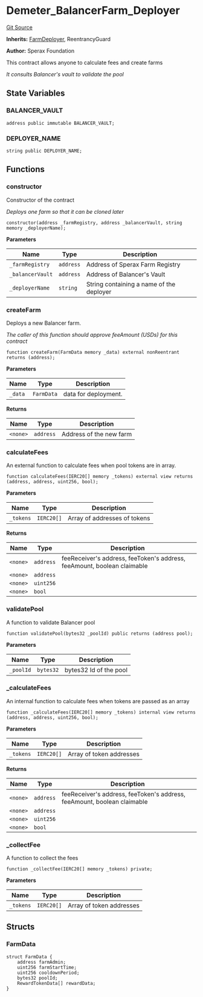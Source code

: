 # Demeter_BalancerFarm_Deployer

[Git Source](https://github.com/Sperax/Demeter-Protocol/blob/fe40a3b3400612e06e8894e40f27c05bc3ec9a73/contracts/balancer/Demeter_BalancerFarm_Deployer.sol)

**Inherits:**
[FarmDeployer](/contracts/FarmDeployer.sol/contract.FarmDeployer.md), ReentrancyGuard

**Author:**
Sperax Foundation

This contract allows anyone to calculate fees and create farms

_It consults Balancer's vault to validate the pool_

## State Variables

### BALANCER_VAULT

```solidity
address public immutable BALANCER_VAULT;
```

### DEPLOYER_NAME

```solidity
string public DEPLOYER_NAME;
```

## Functions

### constructor

Constructor of the contract

_Deploys one farm so that it can be cloned later_

```solidity
constructor(address _farmRegistry, address _balancerVault, string memory _deployerName);
```

**Parameters**

| Name             | Type      | Description                              |
| ---------------- | --------- | ---------------------------------------- |
| `_farmRegistry`  | `address` | Address of Sperax Farm Registry          |
| `_balancerVault` | `address` | Address of Balancer's Vault              |
| `_deployerName`  | `string`  | String containing a name of the deployer |

### createFarm

Deploys a new Balancer farm.

_The caller of this function should approve feeAmount (USDs) for this contract_

```solidity
function createFarm(FarmData memory _data) external nonReentrant returns (address);
```

**Parameters**

| Name    | Type       | Description          |
| ------- | ---------- | -------------------- |
| `_data` | `FarmData` | data for deployment. |

**Returns**

| Name     | Type      | Description             |
| -------- | --------- | ----------------------- |
| `<none>` | `address` | Address of the new farm |

### calculateFees

An external function to calculate fees when pool tokens are in array.

```solidity
function calculateFees(IERC20[] memory _tokens) external view returns (address, address, uint256, bool);
```

**Parameters**

| Name      | Type       | Description                  |
| --------- | ---------- | ---------------------------- |
| `_tokens` | `IERC20[]` | Array of addresses of tokens |

**Returns**

| Name     | Type      | Description                                                             |
| -------- | --------- | ----------------------------------------------------------------------- |
| `<none>` | `address` | feeReceiver's address, feeToken's address, feeAmount, boolean claimable |
| `<none>` | `address` |                                                                         |
| `<none>` | `uint256` |                                                                         |
| `<none>` | `bool`    |                                                                         |

### validatePool

A function to validate Balancer pool

```solidity
function validatePool(bytes32 _poolId) public returns (address pool);
```

**Parameters**

| Name      | Type      | Description            |
| --------- | --------- | ---------------------- |
| `_poolId` | `bytes32` | bytes32 Id of the pool |

### \_calculateFees

An internal function to calculate fees when tokens are passed as an array

```solidity
function _calculateFees(IERC20[] memory _tokens) internal view returns (address, address, uint256, bool);
```

**Parameters**

| Name      | Type       | Description              |
| --------- | ---------- | ------------------------ |
| `_tokens` | `IERC20[]` | Array of token addresses |

**Returns**

| Name     | Type      | Description                                                             |
| -------- | --------- | ----------------------------------------------------------------------- |
| `<none>` | `address` | feeReceiver's address, feeToken's address, feeAmount, boolean claimable |
| `<none>` | `address` |                                                                         |
| `<none>` | `uint256` |                                                                         |
| `<none>` | `bool`    |                                                                         |

### \_collectFee

A function to collect the fees

```solidity
function _collectFee(IERC20[] memory _tokens) private;
```

**Parameters**

| Name      | Type       | Description              |
| --------- | ---------- | ------------------------ |
| `_tokens` | `IERC20[]` | Array of token addresses |

## Structs

### FarmData

```solidity
struct FarmData {
    address farmAdmin;
    uint256 farmStartTime;
    uint256 cooldownPeriod;
    bytes32 poolId;
    RewardTokenData[] rewardData;
}
```
